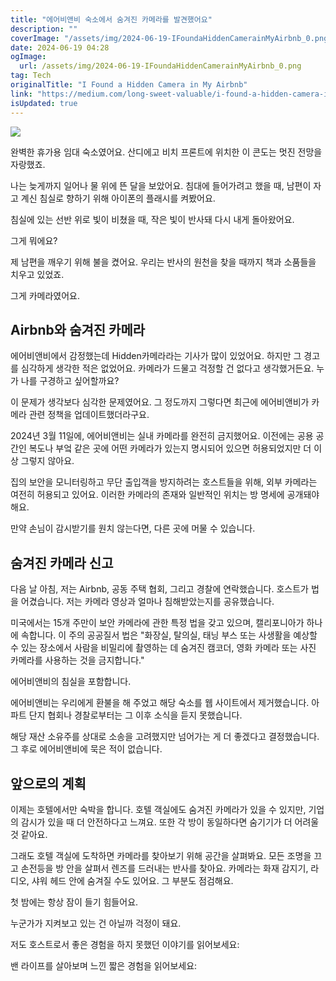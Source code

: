 ```yaml
---
title: "에어비앤비 숙소에서 숨겨진 카메라를 발견했어요"
description: ""
coverImage: "/assets/img/2024-06-19-IFoundaHiddenCamerainMyAirbnb_0.png"
date: 2024-06-19 04:28
ogImage: 
  url: /assets/img/2024-06-19-IFoundaHiddenCamerainMyAirbnb_0.png
tag: Tech
originalTitle: "I Found a Hidden Camera in My Airbnb"
link: "https://medium.com/long-sweet-valuable/i-found-a-hidden-camera-in-my-airbnb-fa0ba4704424"
isUpdated: true
---
```







<img src="/assets/img/2024-06-19-IFoundaHiddenCamerainMyAirbnb_0.png" />

완벽한 휴가용 임대 숙소였어요. 산디에고 비치 프론트에 위치한 이 콘도는 멋진 전망을 자랑했죠.

나는 늦게까지 일어나 물 위에 뜬 달을 보았어요. 침대에 들어가려고 했을 때, 남편이 자고 계신 침실로 향하기 위해 아이폰의 플래시를 켜봤어요.

침실에 있는 선반 위로 빛이 비쳤을 때, 작은 빛이 반사돼 다시 내게 돌아왔어요.


<div class="content-ad"></div>

그게 뭐에요?

제 남편을 깨우기 위해 불을 켰어요. 우리는 반사의 원천을 찾을 때까지 책과 소품들을 치우고 있었죠.

그게 카메라였어요.

## Airbnb와 숨겨진 카메라

<div class="content-ad"></div>

에어비앤비에서 감정했는데 Hidden카메라라는 기사가 많이 있었어요. 하지만 그 경고를 심각하게 생각한 적은 없었어요. 카메라가 드물고 걱정할 건 없다고 생각했거든요. 누가 나를 구경하고 싶어할까요?

이 문제가 생각보다 심각한 문제였어요. 그 정도까지 그렇다면 최근에 에어비앤비가 카메라 관련 정책을 업데이트했더라구요.

2024년 3월 11일에, 에어비앤비는 실내 카메라를 완전히 금지했어요. 이전에는 공용 공간인 복도나 부엌 같은 곳에 어떤 카메라가 있는지 명시되어 있으면 허용되었지만 더 이상 그렇지 않아요.

집의 보안을 모니터링하고 무단 출입객을 방지하려는 호스트들을 위해, 외부 카메라는 여전히 허용되고 있어요. 이러한 카메라의 존재와 일반적인 위치는 방 명세에 공개돼야 해요.

<div class="content-ad"></div>

만약 손님이 감시받기를 원치 않는다면, 다른 곳에 머물 수 있습니다.

## 숨겨진 카메라 신고

다음 날 아침, 저는 Airbnb, 공동 주택 협회, 그리고 경찰에 연락했습니다. 호스트가 법을 어겼습니다. 저는 카메라 영상과 얼마나 침해받았는지를 공유했습니다.

미국에서는 15개 주만이 보안 카메라에 관한 특정 법을 갖고 있으며, 캘리포니아가 하나에 속합니다. 이 주의 공공질서 법은 "화장실, 탈의실, 태닝 부스 또는 사생활을 예상할 수 있는 장소에서 사람을 비밀리에 촬영하는 데 숨겨진 캠코더, 영화 카메라 또는 사진 카메라를 사용하는 것을 금지합니다."

<div class="content-ad"></div>

에어비앤비의 침실을 포함합니다.

에어비앤비는 우리에게 환불을 해 주었고 해당 숙소를 웹 사이트에서 제거했습니다. 아파트 단지 협회나 경찰로부터는 그 이후 소식을 듣지 못했습니다.

해당 재산 소유주를 상대로 소송을 고려했지만 넘어가는 게 더 좋겠다고 결정했습니다. 그 후로 에어비앤비에 묵은 적이 없습니다.

## 앞으로의 계획

<div class="content-ad"></div>

이제는 호텔에서만 숙박을 합니다. 호텔 객실에도 숨겨진 카메라가 있을 수 있지만, 기업의 감시가 있을 때 더 안전하다고 느껴요. 또한 각 방이 동일하다면 숨기기가 더 어려울 것 같아요.

그래도 호텔 객실에 도착하면 카메라를 찾아보기 위해 공간을 살펴봐요. 모든 조명을 끄고 손전등을 방 안을 살펴서 렌즈를 드러내는 반사를 찾아요. 카메라는 화재 감지기, 라디오, 샤워 헤드 안에 숨겨질 수도 있어요. 그 부분도 점검해요.

첫 밤에는 항상 잠이 들기 힘들어요.

누군가가 지켜보고 있는 건 아닐까 걱정이 돼요.

<div class="content-ad"></div>

저도 호스트로서 좋은 경험을 하지 못했던 이야기를 읽어보세요:

밴 라이프를 살아보며 느낀 짧은 경험을 읽어보세요: